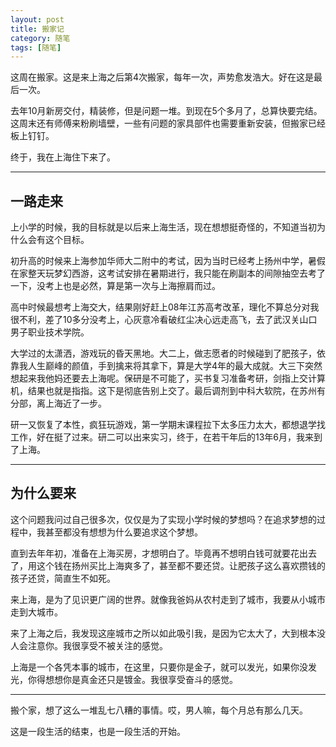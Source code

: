 ```yaml
---
layout: post
title: 搬家记
category: 随笔
tags: [随笔]
---
```


这周在搬家。这是来上海之后第4次搬家，每年一次，声势愈发浩大。好在这是最后一次。

去年10月新房交付，精装修，但是问题一堆。到现在5个多月了，总算快要完结。这周末还有师傅来粉刷墙壁，一些有问题的家具部件也需要重新安装，但搬家已经板上钉钉。

终于，我在上海住下来了。

***

## 一路走来

上小学的时候，我的目标就是以后来上海生活，现在想想挺奇怪的，不知道当初为什么会有这个目标。

初升高的时候来上海参加华师大二附中的考试，因为当时已经考上扬州中学，暑假在家整天玩梦幻西游，这考试安排在暑期进行，我只能在刷副本的间隙抽空去考了一下，没考上也是必然，算是第一次与上海擦肩而过。

高中时候最想考上海交大，结果刚好赶上08年江苏高考改革，理化不算总分对我很不利，差了10多分没考上，心灰意冷看破红尘决心远走高飞，去了武汉关山口男子职业技术学院。

大学过的太潇洒，游戏玩的昏天黑地。大二上，做志愿者的时候碰到了肥孩子，依靠我人生巅峰的颜值，手到擒来将其拿下，算是大学4年的最大成就。大三下突然想起来我他妈还要去上海呢。保研是不可能了，买书复习准备考研，剑指上交计算机，结果也就是指指。这下是彻底告别上交了。最后调剂到中科大软院，在苏州有分部，离上海近了一步。

研一又恢复了本性，疯狂玩游戏，第一学期末课程拉下太多压力太大，都想退学找工作，好在挺了过来。研二可以出来实习，终于，在若干年后的13年6月，我来到了上海。

***

## 为什么要来

这个问题我问过自己很多次，仅仅是为了实现小学时候的梦想吗？在追求梦想的过程中，我甚至都没有想想为什么要追求这个梦想。

直到去年年初，准备在上海买房，才想明白了。毕竟再不想明白钱可就要花出去了，用这个钱在扬州买比上海爽多了，甚至都不要还贷。让肥孩子这么喜欢攒钱的孩子还贷，简直生不如死。

来上海，是为了见识更广阔的世界。就像我爸妈从农村走到了城市，我要从小城市走到大城市。

来了上海之后，我发现这座城市之所以如此吸引我，是因为它太大了，大到根本没人会注意你。我很享受不被关注的感觉。

上海是一个各凭本事的城市，在这里，只要你是金子，就可以发光，如果你没发光，你得想想你是真金还只是镀金。我很享受奋斗的感觉。

***

搬个家，想了这么一堆乱七八糟的事情。哎，男人嘛，每个月总有那么几天。

这是一段生活的结束，也是一段生活的开始。
